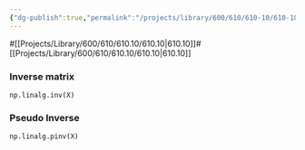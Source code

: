 ```yaml
---
{"dg-publish":true,"permalink":"/projects/library/600/610/610-10/610-10-a/","noteIcon":"0","created":"2024-01-30T20:06:19.687+09:00","updated":"2024-02-09T22:51:36.674+09:00"}
---
```


#[[Projects/Library/600/610/610.10/610.10\|610.10]]#[[Projects/Library/600/610/610.10/610.10\|610.10]]




### Inverse matrix
`np.linalg.inv(X)`

### Pseudo Inverse
`np.linalg.pinv(X)`